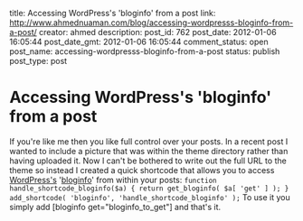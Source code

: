 title: Accessing WordPress's 'bloginfo' from a post
link: http://www.ahmednuaman.com/blog/accessing-wordpresss-bloginfo-from-a-post/
creator: ahmed
description: 
post_id: 762
post_date: 2012-01-06 16:05:44
post_date_gmt: 2012-01-06 16:05:44
comment_status: open
post_name: accessing-wordpresss-bloginfo-from-a-post
status: publish
post_type: post

# Accessing WordPress's 'bloginfo' from a post

If you're like me then you like full control over your posts. In a recent post I wanted to include a picture that was within the theme directory rather than having uploaded it. Now I can't be bothered to write out the full URL to the theme so instead I created a quick shortcode that allows you to access [WordPress's](http://wordpress.org/) '[bloginfo](http://codex.wordpress.org/Function_Reference/bloginfo)' from within your posts: ` function handle_shortcode_bloginfo($a) { return get_bloginfo( $a[ 'get' ] ); } add_shortcode( 'bloginfo', 'handle_shortcode_bloginfo' ); ` To use it you simply add [bloginfo get="bloginfo_to_get"] and that's it.